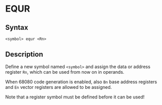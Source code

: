 # EQUR

## Syntax
```assembly
<symbol> equr <Rn>
```

## Description
Define a new symbol named `<symbol>` and assign the data or address register `Rn`, 
which can be used from now on in operands. 

When 68080 code generation is enabled, also `Bn` base address registers and `En` vector registers
are allowed to be assigned. 

Note that a register symbol must be defined before it can be used! 